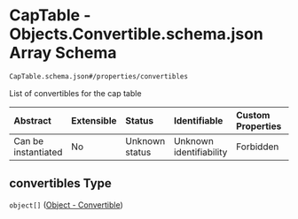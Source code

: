 # CapTable - Objects.Convertible.schema.json Array Schema

```txt
CapTable.schema.json#/properties/convertibles
```

List of convertibles for the cap table

| Abstract            | Extensible | Status         | Identifiable            | Custom Properties | Additional Properties | Access Restrictions | Defined In                                                              |
| :------------------ | :--------- | :------------- | :---------------------- | :---------------- | :-------------------- | :------------------ | :---------------------------------------------------------------------- |
| Can be instantiated | No         | Unknown status | Unknown identifiability | Forbidden         | Allowed               | none                | [CapTable.schema.json*](../CapTable.schema.json "open original schema") |

## convertibles Type

`object[]` ([Object - Convertible](captable-properties-captable---objectsconvertibleschemajson-array-object---convertible.md))
